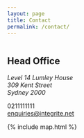 ```yaml
---
layout: page
title: Contact
permalink: /contact/
---
```


<div class="one-half column">
<h2>Head Office</h2>

<address>
Level 14 Lumley House<br>
309 Kent Street<br>
Sydney 2000<br>
</address>

<p>
0211111111<br>
<a href="mailto:enquiries@integrite.net">enquiries@integrite.net</a>
</p>
</div>

<div class="one-half column">
{% include map.html %}
</div>

